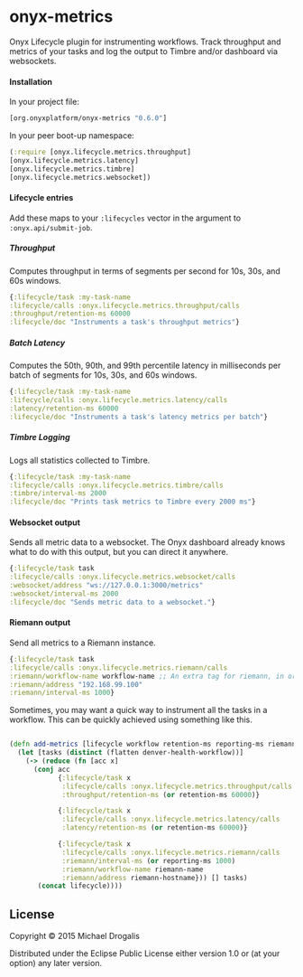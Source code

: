 # onyx-metrics

Onyx Lifecycle plugin for instrumenting workflows. Track throughput and metrics of your tasks and log the output to Timbre and/or dashboard via websockets.

#### Installation

In your project file:

```clojure
[org.onyxplatform/onyx-metrics "0.6.0"]
```

In your peer boot-up namespace:

```clojure
(:require [onyx.lifecycle.metrics.throughput]
[onyx.lifecycle.metrics.latency]
[onyx.lifecycle.metrics.timbre]
[onyx.lifecycle.metrics.websocket])
```

#### Lifecycle entries

Add these maps to your `:lifecycles` vector in the argument to `:onyx.api/submit-job`.

##### Throughput

Computes throughput in terms of segments per second for 10s, 30s, and 60s windows.

```clojure
{:lifecycle/task :my-task-name
:lifecycle/calls :onyx.lifecycle.metrics.throughput/calls
:throughput/retention-ms 60000
:lifecycle/doc "Instruments a task's throughput metrics"}
```

##### Batch Latency

Computes the 50th, 90th, and 99th percentile latency in milliseconds per batch of segments for 10s, 30s, and 60s windows.

```clojure
{:lifecycle/task :my-task-name
:lifecycle/calls :onyx.lifecycle.metrics.latency/calls
:latency/retention-ms 60000
:lifecycle/doc "Instruments a task's latency metrics per batch"}
```

##### Timbre Logging

Logs all statistics collected to Timbre.

```clojure
{:lifecycle/task :my-task-name
:lifecycle/calls :onyx.lifecycle.metrics.timbre/calls
:timbre/interval-ms 2000
:lifecycle/doc "Prints task metrics to Timbre every 2000 ms"}
```

#### Websocket output

Sends all metric data to a websocket. The Onyx dashboard already knows what to do with this output, but you can direct it anywhere.

```clojure
{:lifecycle/task task
:lifecycle/calls :onyx.lifecycle.metrics.websocket/calls
:websocket/address "ws://127.0.0.1:3000/metrics"
:websocket/interval-ms 2000
:lifecycle/doc "Sends metric data to a websocket."}
```

#### Riemann output

Send all metrics to a Riemann instance.

```clojure
{:lifecycle/task task
:lifecycle/calls :onyx.lifecycle.metrics.riemann/calls
:riemann/workflow-name workflow-name ;; An extra tag for riemann, in order to namespace multiple running Onyx jobs.
:riemann/address "192.168.99.100"
:riemann/interval-ms 1000}
```
Sometimes, you may want a quick way to instrument all the tasks in a workflow.
This can be quickly achieved using something like this.

```clojure

(defn add-metrics [lifecycle workflow retention-ms reporting-ms riemann-hostname riemann-name]
  (let [tasks (distinct (flatten denver-health-workflow))]
    (-> (reduce (fn [acc x]
      (conj acc
            {:lifecycle/task x
             :lifecycle/calls :onyx.lifecycle.metrics.throughput/calls
             :throughput/retention-ms (or retention-ms 60000)}

            {:lifecycle/task x
             :lifecycle/calls :onyx.lifecycle.metrics.latency/calls
             :latency/retention-ms (or retention-ms 60000)}

            {:lifecycle/task x
             :lifecycle/calls :onyx.lifecycle.metrics.riemann/calls
             :riemann/interval-ms (or reporting-ms 1000)
             :riemann/workflow-name riemann-name
             :riemann/address riemann-hostname})) [] tasks)
       (concat lifecycle))))
```
## License

Copyright © 2015 Michael Drogalis

Distributed under the Eclipse Public License either version 1.0 or (at
your option) any later version.
